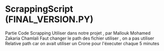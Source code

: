# ScrappingScript (FINAL_VERSION.PY) 
Partie Code Scrapping Utiliser dans notre projet , par Mallouk Mohamed Zakaria Chamlali
Faut changer le path des fichier utiliser , on a pas utiliser Relative path car on avait utiliser un Crone pour l'éxecuter chaque 5 minutes
